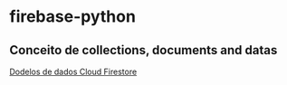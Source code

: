 # firebase-python

## Conceito de collections, documents and datas

[Dodelos de dados Cloud Firestore](https://firebase.google.com/docs/firestore/data-model?hl=pt-br)
